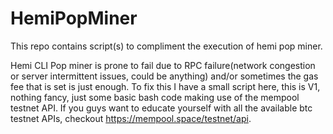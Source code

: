 # HemiPopMiner
This repo contains script(s) to compliment the execution of hemi pop miner.

Hemi CLI Pop miner is prone to fail due to RPC failure(network congestion or server intermittent issues, could be anything) and/or sometimes the gas fee that is set is just enough. To fix this I have a small script here, this is V1, nothing fancy, just some basic bash code making use of the mempool testnet API. If you guys want to educate yourself with all the available btc testnet APIs, checkout https://mempool.space/testnet/api.
